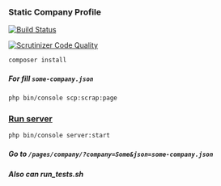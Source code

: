 ### Static Company Profile


[![Build Status](https://travis-ci.org/ReenExeCubeTime/StaticCompanyProfile.svg)](https://travis-ci.org/ReenExeCubeTime/StaticCompanyProfile)

[![Scrutinizer Code Quality](https://scrutinizer-ci.com/g/ReenExeCubeTime/StaticCompanyProfile/badges/quality-score.png?b=master)](https://scrutinizer-ci.com/g/ReenExeCubeTime/StaticCompanyProfile/?branch=master)

```bash
composer install
```

##### For fill `some-company.json`
```bash
php bin/console scp:scrap:page
```

### [Run server](http://symfony.com/doc/current/cookbook/web_server/built_in.html)
```bash
php bin/console server:start
```

##### Go to `/pages/company/?company=Some&json=some-company.json`

##### Also can run_tests.sh

